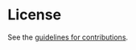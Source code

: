 # License

See the
[guidelines for contributions](https://github.com/chris-wood/draft-wood-tls-ticketrequest/blob/master/CONTRIBUTING.md).
